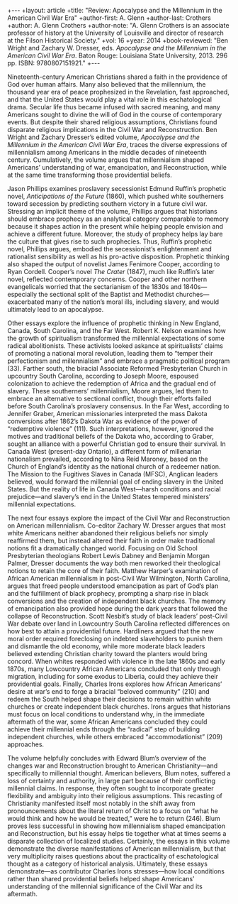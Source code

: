 +---
+layout: article
+title: "Review: Apocalypse and the Millennium in the American Civil War Era"
+author-first: A. Glenn
+author-last: Crothers
+author: A. Glenn Crothers
+author-note: "A. Glenn Crothers is an associate professor of history at the University of Louisville and director of research at the Filson Historical Society."
+vol: 16
+year: 2014
+book-reviewed: "Ben Wright and Zachary W. Dresser, eds. *Apocalypse and the Millennium in the American Civil War Era*. Baton Rouge: Louisiana State University, 2013. 296 pp. ISBN: 9780807151921."
+---

Nineteenth-century American Christians shared a faith in the providence of God over human affairs. Many also believed that the millennium, the thousand year era of peace prophesized in the Revelation, fast approached, and that the United States would play a vital role in this eschatological drama. Secular life thus became infused with sacred meaning, and many Americans sought to divine the will of God in the course of contemporary events. But despite their shared religious assumptions, Christians found disparate religious implications in the Civil War and Reconstruction. Ben Wright and Zachary Dresser’s edited volume, *Apocalypse and the Millennium in the American Civil War Era*, traces the diverse expressions of millennialism among Americans in the middle decades of nineteenth century. Cumulatively, the volume argues that millennialism shaped Americans’ understanding of war, emancipation, and Reconstruction, while at the same time transforming those providential beliefs.

Jason Phillips examines proslavery secessionist Edmund Ruffin’s prophetic novel, *Anticipations of the Future* (1860), which pushed white southerners toward secession by predicting southern victory in a future civil war. Stressing an implicit theme of the volume, Phillips argues that historians should embrace prophecy as an analytical category comparable to memory because it shapes action in the present while helping people envision and achieve a different future. Moreover, the study of prophecy helps lay bare the culture that gives rise to such prophecies. Thus, Ruffin’s prophetic novel, Phillips argues, embodied the secessionist’s enlightenment and rationalist sensibility as well as his pro-active disposition. Prophetic thinking also shaped the output of novelist James Fenimore Cooper, according to Ryan Cordell. Cooper’s novel *The Crater* (1847), much like Ruffin’s later novel, reflected contemporary concerns. Cooper and other northern evangelicals worried that the sectarianism of the 1830s and 1840s—especially the sectional split of the Baptist and Methodist churches—exacerbated many of the nation’s moral ills, including slavery, and would ultimately lead to an apocalypse.

Other essays explore the influence of prophetic thinking in New England, Canada, South Carolina, and the Far West. Robert K. Nelson examines how the growth of spiritualism transformed the millennial expectations of some radical abolitionists. These activists looked askance at spiritualists’ claims of promoting a national moral revolution, leading them to “temper their perfectionism and millennialism” and embrace a pragmatic political program (33). Farther south, the biracial Associate Reformed Presbyterian Church in upcountry South Carolina, according to Joseph Moore, espoused colonization to achieve the redemption of Africa and the gradual end of slavery. These southerners’ millennialism, Moore argues, led them to embrace an alternative to sectional conflict, though their efforts failed before South Carolina’s proslavery consensus. In the Far West, according to Jennifer Graber, American missionaries interpreted the mass Dakota conversions after 1862’s Dakota War as evidence of the power of “redemptive violence” (111). Such interpretations, however, ignored the motives and traditional beliefs of the Dakota who, according to Graber, sought an alliance with a powerful Christian god to ensure their survival. In Canada West (present-day Ontario), a different form of millenarian nationalism prevailed, according to Nina Reid Maroney, based on the Church of England’s identity as the national church of a redeemer nation. The Mission to the Fugitives Slaves in Canada (MFSC), Anglican leaders believed, would forward the millennial goal of ending slavery in the United States. But the reality of life in Canada West—harsh conditions and racial prejudice—and slavery’s end in the United States tempered ministers’ millennial expectations.

The next four essays explore the impact of the Civil War and Reconstruction on American millennialism. Co-editor Zachary W. Dresser argues that most white Americans neither abandoned their religious beliefs nor simply reaffirmed them, but instead altered their faith in order make traditional notions fit a dramatically changed world. Focusing on Old School Presbyterian theologians Robert Lewis Dabney and Benjamin Morgan Palmer, Dresser documents the way both men reworked their theological notions to retain the core of their faith. Matthew Harper’s examination of African American millennialism in post-Civil War Wilmington, North Carolina, argues that freed people understood emancipation as part of God’s plan and the fulfillment of black prophecy, prompting a sharp rise in black conversions and the creation of independent black churches. The memory of emancipation also provided hope during the dark years that followed the collapse of Reconstruction. Scott Nesbit’s study of black leaders’ post-Civil War debate over land in Lowcountry South Carolina reflected differences on how best to attain a providential future. Hardliners argued that the new moral order required foreclosing on indebted slaveholders to punish them and dismantle the old economy, while more moderate black leaders believed extending Christian charity toward the planters would bring concord. When whites responded with violence in the late 1860s and early 1870s, many Lowcountry African Americans concluded that only through migration, including for some exodus to Liberia, could they achieve their providential goals. Finally, Charles Irons explores how African Americans’ desire at war’s end to forge a biracial “beloved community” (210) and redeem the South helped shape their decisions to remain within white churches or create independent black churches. Irons argues that historians must focus on local conditions to understand why, in the immediate aftermath of the war, some African Americans concluded they could achieve their millennial ends through the “radical” step of building independent churches, while others embraced “accommodationist” (209) approaches.

The volume helpfully concludes with Edward Blum’s overview of the changes war and Reconstruction brought to American Christianity—and specifically to millennial thought. American believers, Blum notes, suffered a loss of certainty and authority, in large part because of their conflicting millennial claims. In response, they often sought to incorporate greater flexibility and ambiguity into their religious assumptions. This recasting of Christianity manifested itself most notably in the shift away from pronouncements about the literal return of Christ to a focus on “what he would think and how he would be treated,” were he to return (246). Blum proves less successful in showing how millennialism shaped emancipation and Reconstruction, but his essay helps tie together what at times seems a disparate collection of localized studies. Certainly, the essays in this volume demonstrate the diverse manifestations of American millennialism, but that very multiplicity raises questions about the practicality of eschatological thought as a category of historical analysis. Ultimately, these essays demonstrate—as contributor Charles Irons stresses—how local conditions rather than shared providential beliefs helped shape Americans’ understanding of the millennial significance of the Civil War and its aftermath.
